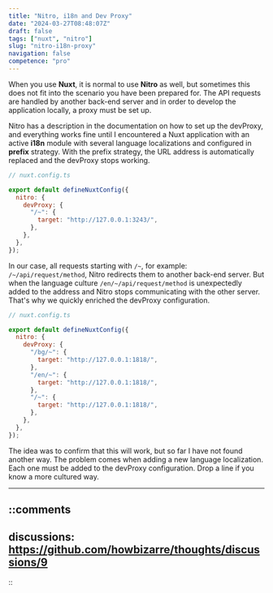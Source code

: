 ```yaml
---
title: "Nitro, i18n and Dev Proxy"
date: "2024-03-27T08:48:07Z"
draft: false
tags: ["nuxt", "nitro"]
slug: "nitro-i18n-proxy"
navigation: false
competence: "pro"
---
```


When you use **Nuxt**, it is normal to use **Nitro** as well, but sometimes this does not fit into the scenario you have been prepared for. The API requests are handled by another back-end server and in order to develop the application locally, a proxy must be set up.

<!-- more -->

Nitro has a description in the documentation on how to set up the devProxy, and everything works fine until I encountered a Nuxt application with an active **i18n** module with several language localizations and configured in **prefix** strategy. With the prefix strategy, the URL address is automatically replaced and the devProxy stops working.

```javascript
// nuxt.config.ts

export default defineNuxtConfig({
  nitro: {
    devProxy: {
      "/~": {
        target: "http://127.0.0.1:3243/",
      },
    },
  },
});
```

In our case, all requests starting with `/~`, for example: `/~/api/request/method`, Nitro redirects them to another back-end server. But when the language culture `/en/~/api/request/method` is unexpectedly added to the address and Nitro stops communicating with the other server. That's why we quickly enriched the devProxy configuration.

```javascript
// nuxt.config.ts

export default defineNuxtConfig({
  nitro: {
    devProxy: {
      "/bg/~": {
        target: "http://127.0.0.1:1818/",
      },
      "/en/~": {
        target: "http://127.0.0.1:1818/",
      },
      "/~": {
        target: "http://127.0.0.1:1818/",
      },
    },
  },
});
```

The idea was to confirm that this will work, but so far I have not found another way. The problem comes when adding a new language localization. Each one must be added to the devProxy configuration. Drop a line if you know a more cultured way.

---

::comments
---
discussions: https://github.com/howbizarre/thoughts/discussions/9
---
::
